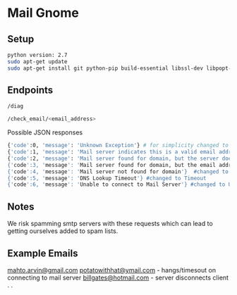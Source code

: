 # Mail Gnome


## Setup

```bash
python version: 2.7
sudo apt-get update
sudo apt-get install git python-pip build-essential libssl-dev libpopt-dev
```

## Endpoints
```bash
/diag

/check_email/<email_address>
```

Possible JSON responses
```bash
{'code':0, 'message': 'Unknown Exception'} # for simplicity changed to Unknown
{'code':1, 'message': 'Mail server indicates this is a valid email address'} #changed to Valid 
{'code':2, 'message': 'Mail server found for domain, but the server doesn\'t allow e-mail address verification'} #changed to Catch all
{'code':3, 'message': 'Mail server found for domain, but the email address is not valid'} #changed to Invalid
{'code':4, 'message': 'Mail server not found for domain'}  #changed to Unknown
{'code':5, 'message': 'DNS Lookup Timeout'} #changed to Timeout
{'code':6, 'message': 'Unable to connect to Mail Server'} #changed to Unknown
```

## Notes

We risk spamming smtp servers with these requests which can lead to getting ourselves added to spam lists.  

## Example Emails

mahto.arvin@gmail.com
potatowithhat@ymail.com - hangs/timesout on connecting to mail server
billgates@hotmail.com - server disconnects client
.
.
